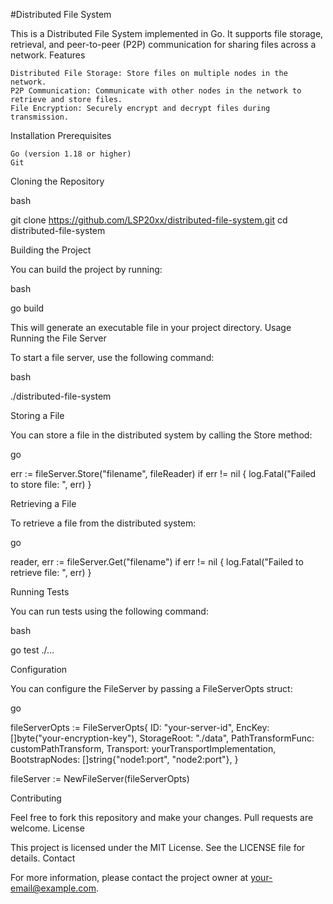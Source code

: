 #Distributed File System

This is a Distributed File System implemented in Go. It supports file storage, retrieval, and peer-to-peer (P2P) communication for sharing files across a network.
Features

    Distributed File Storage: Store files on multiple nodes in the network.
    P2P Communication: Communicate with other nodes in the network to retrieve and store files.
    File Encryption: Securely encrypt and decrypt files during transmission.

Installation
Prerequisites

    Go (version 1.18 or higher)
    Git

Cloning the Repository

bash

git clone https://github.com/LSP20xx/distributed-file-system.git
cd distributed-file-system

Building the Project

You can build the project by running:

bash

go build

This will generate an executable file in your project directory.
Usage
Running the File Server

To start a file server, use the following command:

bash

./distributed-file-system

Storing a File

You can store a file in the distributed system by calling the Store method:

go

err := fileServer.Store("filename", fileReader)
if err != nil {
    log.Fatal("Failed to store file: ", err)
}

Retrieving a File

To retrieve a file from the distributed system:

go

reader, err := fileServer.Get("filename")
if err != nil {
    log.Fatal("Failed to retrieve file: ", err)
}

Running Tests

You can run tests using the following command:

bash

go test ./...

Configuration

You can configure the FileServer by passing a FileServerOpts struct:

go

fileServerOpts := FileServerOpts{
    ID:                "your-server-id",
    EncKey:            []byte("your-encryption-key"),
    StorageRoot:       "./data",
    PathTransformFunc: customPathTransform,
    Transport:         yourTransportImplementation,
    BootstrapNodes:    []string{"node1:port", "node2:port"},
}

fileServer := NewFileServer(fileServerOpts)

Contributing

Feel free to fork this repository and make your changes. Pull requests are welcome.
License

This project is licensed under the MIT License. See the LICENSE file for details.
Contact

For more information, please contact the project owner at your-email@example.com.